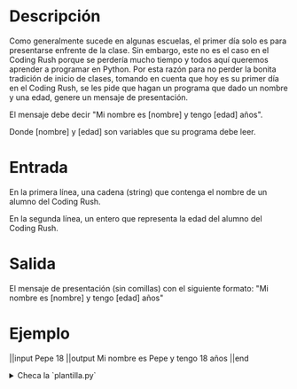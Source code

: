 # Descripción

Como generalmente sucede en algunas escuelas, el primer día solo es para presentarse enfrente de la clase.
Sin embargo, este no es el caso en el Coding Rush porque se perdería mucho tiempo y todos aquí queremos aprender a programar en Python.
Por esta razón para no perder la bonita tradición de inicio de clases, tomando en cuenta que hoy es su primer día en el Coding Rush, se les pide que hagan un programa que dado un nombre y una edad, genere un mensaje de presentación.

El mensaje debe decir "Mi nombre es [nombre] y tengo [edad] años".

Donde [nombre] y [edad] son variables que su programa debe leer.

# Entrada

En la primera línea, una cadena (string) que contenga el nombre de un alumno del Coding Rush.

En la segunda línea, un entero que representa la edad del alumno del Coding Rush.

# Salida

El mensaje de presentación (sin comillas) con el siguiente formato:
"Mi nombre es [nombre] y tengo [edad] años"

# Ejemplo

||input
Pepe
18
||output
Mi nombre es Pepe y tengo 18 años
||end

<details><summary>Checa la `plantilla.py`</summary>

{{plantilla.py}}

</details>
